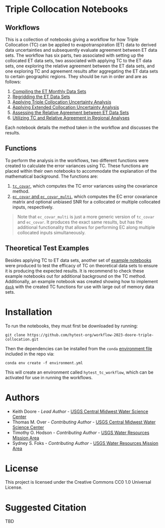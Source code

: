 # Triple Collocation Notebooks

## Workflows

This is a collection of notebooks giving a workflow for how Triple Collocation (TC) can be applied to evapotranspiration (ET) data to derived data uncertainties and subsequently evaluate agreement between ET data sets. The workflow has six parts, two associated with setting up the collocated ET data sets, two associated with applying TC to the ET data sets, one exploring the relative agreement between the ET data sets, and one exploring TC and agreement results after aggregating the ET data sets to certain geographic regions. They should be run in order and are as follows:

1. [Compiling the ET Monthly Data Sets](workflow/0_compile_datasets.ipynb)
2. [Regridding the ET Data Sets](workflow/1_regrid.ipynb)
3. [Applying Triple Collocation Uncertainty Analysis](workflow/2_TC_application.ipynb)
4. [Applying Extended Collocation Uncertainty Analysis](workflow/3_EC_application.ipynb)
5. [Assessing the Relative Agreement between ET Data Sets](workflow/4_dataset_agreement.ipynb)
6. [Utilizing TC and Relative Agreement in Regional Analyses](workflow/5_regional_analysis.ipynb)

Each notebook details the method taken in the workflow and discusses the results.

## Functions

To perform the analysis in the workflows, two different functions were created to calculate the error variances using TC. These functions are placed within their own notebooks to accommodate the explanation of the mathematical background. The functions are:

1. [``tc_covar``](TC/TC_function.ipynb), which computes the TC error variances using the covariance method.
2. [``ec_covar`` and ``ec_covar_multi``](TC/EC_function.ipynb), which computes the EC error covariance matrix and optional unbiased SNR for a collocated or multiple collocated inputs, respectively.

> Note that ``ec_covar_multi`` is just a more generic version of ``tc_covar`` and ``ec_covar``. It produces the exact same results, but has the additional functionality that allows for performing EC along multiple collocated inputs simultaneously.

## Theoretical Test Examples

Besides applying TC to ET data sets, another set of [example notebooks](Examples/) were produced to test the efficacy of TC on theoretical data sets to ensure it is producing the expected results. It is recommend to check these example notebooks out for additional background on the TC method. Additionally, an example notebook was created showing how to implement [``dask``](https://www.dask.org/) with the created TC functions for use with large out of memory data sets.


# Installation

To run the notebooks, they must first be downloaded by running:

```
git clone https://github.com/hytest-org/workflow-2023-doore-triple-collocation.git
```

Then the dependencies can be installed from the ``conda`` [environment file](environment.yml) included in the repo via:

```
conda env create -f environment.yml
```

This will create an environment called ``hytest_tc_workflow``, which can be activated for use in running the workflows.


# Authors

- Keith Doore - *Lead Author* - [USGS Central Midwest Water Science Center](https://www.usgs.gov/centers/cm-water)
- Thomas M. Over - *Contributing Author* - [USGS Central Midwest Water Science Center](https://www.usgs.gov/centers/cm-water)
- Timothy O. Hodson - *Contributing Author* - [USGS Water Resources Mission Area](https://www.usgs.gov/mission-areas/water-resources)
- Sydney S. Foks - *Contributing Author* - [USGS Water Resources Mission Area](https://www.usgs.gov/mission-areas/water-resources)


# License

This project is licensed under the Creative Commons CC0 1.0 Universal License.


# Suggested Citation

TBD

